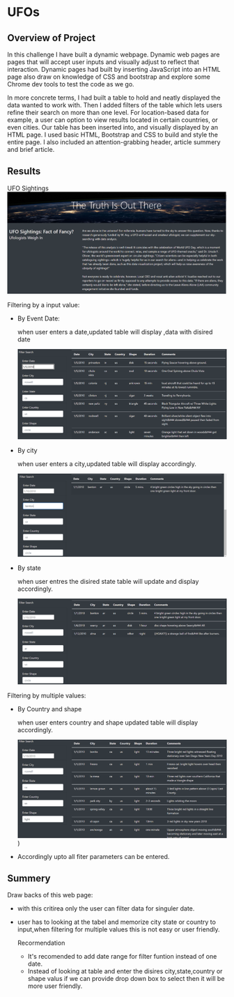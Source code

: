 # UFOs
## Overview of Project
In this challenge I have built a dynamic webpage. Dynamic web pages are pages that will accept user inputs and visually adjust to reflect that interaction. Dynamic pages had built by inserting JavaScript into an HTML page also draw on knowledge of CSS and bootstrap and explore some Chrome dev tools to test the code as we go. 

In more concrete terms, I had built a table to hold and neatly displayed the data  wanted to work with. Then I added filters of the table which lets users refine their search on more than one level. For location-based data for example, a user can option to view results located in certain countries, or even cities. Our table has been inserted into, and visually displayed by an HTML page. I used basic HTML, Bootstrap and CSS to build and style the entire page. I  also included an attention-grabbing header, article summery and brief article. 

## Results
UFO Sightings
![](challenge/images/ufo.PNG)

Filtering by a input value:

 - By Event Date:

     when user enters a date,updated table will display ,data with disired date
     
     ![](challenge/images/filtdate.PNG)
     
  - By city
  
      when user enters a city,updated table will display accordingly.
     
      ![](challenge/images/filtcity.PNG)
     
  - By state
  
     when user entres the disired state table will update and display accordingly.
     
      ![](challenge/images/filtstate.PNG)
      
 Filtering by multiple values:
 
  - By Country and shape
  
    when user enters country and shape updated table will display accordingly.
    
    ![](challenge/images/coun&shape.PNG))
     
  - Accordingly upto all fiter parameters can be entered.
     
     
## Summery

Draw backs of this web page:
- with this critirea only the user can filter data for singuler date.
- user has to looking at the tabel and memorize city state or country  to input,when filtering for multiple values this is not easy or user friendly.
  
  Recormendation
  
  - It's recomended to add date range for filter funtion instead of one date.
  - Instead of looking at table and enter the disires city,state,country or shape valus if we can provide drop down box to select then it will be more user friendly.

